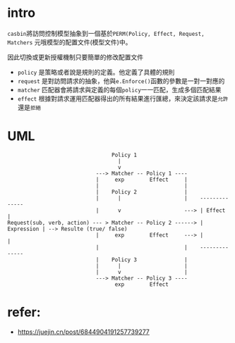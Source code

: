 # intro
`casbin`將訪問控制模型抽象到一個基於`PERM(Policy, Effect, Request, Matchers`
元哦模型的配置文件(模型文件)中。

因此切換或更新授權機制只要簡單的修改配置文件

- `policy` 是策略或者說是規則的定義。他定義了具體的規則
- `request` 是對訪問請求的抽象，他與`e.Enforce()`函數的參數是一對一對應的
- `matcher` 匹配器會將請求與定義的每個`policy`一一匹配，生成多個匹配結果
- `effect` 根據對請求運用匹配器得出的所有結果進行匯總，來決定該請求是`允許`還是`拒絕`

# UML
```
                                 Policy 1
                                   |
                                   v
                            ---> Matcher -- Policy 1 ----
                            |     exp        Effect     |
                            |                           |
                            |    Policy 2               |
                            |      |                    |    --------------
                            |      v                    ---> | Effect     |
Request(sub, verb, action) --- > Matcher -- Policy 2 ------> | Expression | --> Resulte (true/ false)
                            |     exp        Effect     ---> |            |
                            |                           |    --------------
                            |    Policy 3               |
                            |      |                    |
                            |      v                    |
                            ---> Matcher -- Policy 3 ----
                                  exp        Effect
```

# refer:
- https://juejin.cn/post/6844904191257739277
